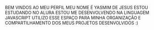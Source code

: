 BEM VINDOS AO MEU PERFIL
MEU NOME É YASMIM DE JESUS
ESTOU ESTUDANDO NO ALURA 
ESTOU ME DESENVOLVENDO NA LINGUAGEM JAVASCRIPT
UTILIZO ESSE ESPAÇO PARA MINHA ORGANIZAÇÃO E COMPARTILHAMENTO DOS
MEUS PROJETOS DESENVOLVIDOS :)
